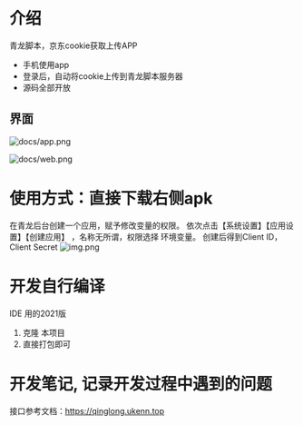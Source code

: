 # 介绍
青龙脚本，京东cookie获取上传APP
- 手机使用app
- 登录后，自动将cookie上传到青龙脚本服务器
- 源码全部开放



## 界面
![docs/app.png](docs/app.png)

![docs/web.png](docs/web.png)

# 使用方式：直接下载右侧apk
在青龙后台创建一个应用，赋予修改变量的权限。 依次点击【系统设置】【应用设置】【创建应用】 ，名称无所谓，权限选择 环境变量。 创建后得到Client ID，Client Secret
  ![img.png](docs/ql-app.png)




# 开发自行编译
IDE 用的2021版
1. 克隆 本项目
2. 直接打包即可


# 开发笔记, 记录开发过程中遇到的问题
接口参考文档：https://qinglong.ukenn.top








